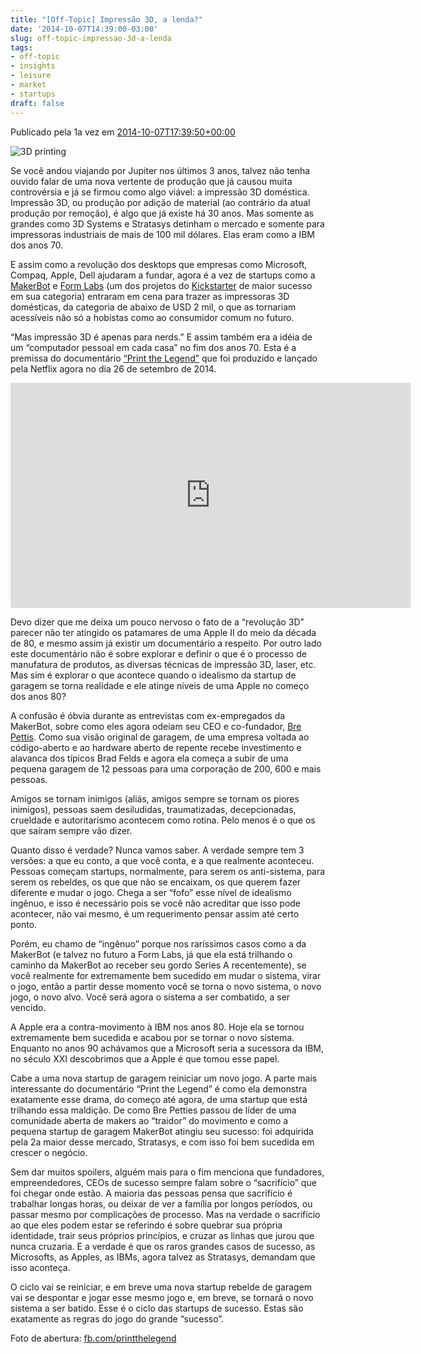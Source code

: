```yaml
---
title: "[Off-Topic] Impressão 3D, a lenda?"
date: '2014-10-07T14:39:00-03:00'
slug: off-topic-impressao-3d-a-lenda
tags:
- off-topic
- insights
- leisure
- market
- startups
draft: false
---
```


Publicado pela 1a vez em [2014-10-07T17:39:50+00:00](http://startupi.com.br/2014/10/impressao-3d-lenda/)

![3D printing](https://akitaonrails.s3.amazonaws.com/assets/image_asset/image/515/print_the_legend_impressao_impressora_3d-600x250.png)

Se você andou viajando por Jupiter nos últimos 3 anos, talvez não tenha ouvido falar de uma nova vertente de produção que já causou muita controvérsia e já se firmou como algo viável: a impressão 3D doméstica. Impressão 3D, ou produção por adição de material (ao contrário da atual produção por remoção), é algo que já existe há 30 anos. Mas somente as grandes como 3D Systems e Stratasys detinham o mercado e somente para impressoras industriais de mais de 100 mil dólares. Elas eram como a IBM dos anos 70.

E assim como a revolução dos desktops que empresas como Microsoft, Compaq, Apple, Dell ajudaram a fundar, agora é a vez de startups como a [MakerBot](http://www.makerbot.com/) e [Form Labs](http://formlabs.com/en/) (um dos projetos do [Kickstarter](https://www.kickstarter.com/projects/formlabs/form-1-an-affordable-professional-3d-printer) de maior sucesso em sua categoria) entraram em cena para trazer as impressoras 3D domésticas, da categoria de abaixo de USD 2 mil, o que as tornariam acessíveis não só a hobistas como ao consumidor comum no futuro.

“Mas impressão 3D é apenas para nerds.” E assim também era a idéia de um “computador pessoal em cada casa” no fim dos anos 70. Esta é a premissa do documentário [“Print the Legend”](http://www.imdb.com/title/tt3557464/?ref_=nv_sr_1) que foi produzido e lançado pela Netflix agora no dia 26 de setembro de 2014.

<iframe src="http://www.imdb.com/video/imdb/vi767536921/imdb/embed?autoplay=false&width=640" width="640" height="360" allowfullscreen="true" mozallowfullscreen="true" webkitallowfullscreen="true" frameborder="no" scrolling="no"></iframe>

Devo dizer que me deixa um pouco nervoso o fato de a “revolução 3D” parecer não ter atingido os patamares de uma Apple II do meio da década de 80, e mesmo assim já existir um documentário a respeito. Por outro lado este documentário não é sobre explorar e definir o que é o processo de manufatura de produtos, as diversas técnicas de impressão 3D, laser, etc. Mas sim é explorar o que acontece quando o idealismo da startup de garagem se torna realidade e ele atinge níveis de uma Apple no começo dos anos 80?

A confusão é óbvia durante as entrevistas com ex-empregados da MakerBot, sobre como eles agora odeiam seu CEO e co-fundador, [Bre Pettis](http://makezine.com/2013/12/03/stratasys-lawsuit-patents-and-more-an-interview-with-makerbots-bre-pettis/). Como sua visão original de garagem, de uma empresa voltada ao código-aberto e ao hardware aberto de repente recebe investimento e alavanca dos típicos Brad Felds e agora ela começa a subir de uma pequena garagem de 12 pessoas para uma corporação de 200, 600 e mais pessoas.

Amigos se tornam inimigos (aliás, amigos sempre se tornam os piores inimigos), pessoas saem desiludidas, traumatizadas, decepcionadas, crueldade e autoritarismo acontecem como rotina. Pelo menos é o que os que saíram sempre vão dizer.

Quanto disso é verdade? Nunca vamos saber. A verdade sempre tem 3 versões: a que eu conto, a que você conta, e a que realmente aconteceu. Pessoas começam startups, normalmente, para serem os anti-sistema, para serem os rebeldes, os que que não se encaixam, os que querem fazer diferente e mudar o jogo. Chega a ser “fofo” esse nível de idealismo ingênuo, e isso é necessário pois se você não acreditar que isso pode acontecer, não vai mesmo, é um requerimento pensar assim até certo ponto.

Porém, eu chamo de “ingênuo” porque nos raríssimos casos como a da MakerBot (e talvez no futuro a Form Labs, já que ela está trilhando o caminho da MakerBot ao receber seu gordo Series A recentemente), se você realmente for extremamente bem sucedido em mudar o sistema, virar o jogo, então a partir desse momento você se torna o novo sistema, o novo jogo, o novo alvo. Você será agora o sistema a ser combatido, a ser vencido.

A Apple era a contra-movimento à IBM nos anos 80. Hoje ela se tornou extremamente bem sucedida e acabou por se tornar o novo sistema. Enquanto no anos 90 achávamos que a Microsoft seria a sucessora da IBM, no século XXI descobrimos que a Apple é que tomou esse papel.

Cabe a uma nova startup de garagem reiniciar um novo jogo. A parte mais interessante do documentário “Print the Legend” é como ela demonstra exatamente esse drama, do começo até agora, de uma startup que está trilhando essa maldição. De como Bre Petties passou de líder de uma comunidade aberta de makers ao “traidor” do movimento e como a pequena startup de garagem MakerBot atingiu seu sucesso: foi adquirida pela 2a maior desse mercado, Stratasys, e com isso foi bem sucedida em crescer o negócio.

Sem dar muitos spoilers, alguém mais para o fim menciona que fundadores, empreendedores, CEOs de sucesso sempre falam sobre o “sacrifício” que foi chegar onde estão. A maioria das pessoas pensa que sacrifício é trabalhar longas horas, ou deixar de ver a família por longos períodos, ou passar mesmo por complicações de processo. Mas na verdade o sacrifício ao que eles podem estar se referindo é sobre quebrar sua própria identidade, trair seus próprios princípios, e cruzar as linhas que jurou que nunca cruzaria. E a verdade é que os raros grandes casos de sucesso, as Microsofts, as Apples, as IBMs, agora talvez as Stratasys, demandam que isso aconteça.

O ciclo vai se reiniciar, e em breve uma nova startup rebelde de garagem vai se despontar e jogar esse mesmo jogo e, em breve, se tornará o novo sistema a ser batido. Esse é o ciclo das startups de sucesso. Estas são exatamente as regras do jogo do grande “sucesso”.

Foto de abertura: [fb.com/printthelegend](http://fb.com/printthelegend)
